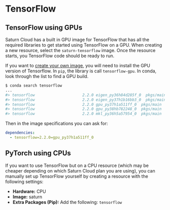 # TensorFlow

## TensorFlow using GPUs

Saturn Cloud has a built in GPU image for TensorFlow that has all the required libraries to get started using TensorFlow on a GPU. When creating a new resource, select the `saturn-tensorflow` image. Once the resource starts, you TensorFlow code should be ready to run.

If you want to [create your own image](<docs/Using Saturn Cloud/manage-images/build-images/create-images.md>), you will need to install the GPU version of Tensorflow. In `pip`, the library is call `tensorflow-gpu`. In conda, look through the list to find a GPU build.

```bash
$ conda search tensorflow
...
#> tensorflow                     2.2.0 eigen_py36h84d285f_0  pkgs/main
#> tensorflow                     2.2.0 eigen_py37h1b16bb3_0  pkgs/main
#> tensorflow                     2.2.0 gpu_py37h1a511ff_0  pkgs/main
#> tensorflow                     2.2.0 gpu_py38hb782248_0  pkgs/main
#> tensorflow                     2.2.0 mkl_py36h5a57954_0  pkgs/main
```

Then in the image specifications you can ask for:

```yml
dependencies:
  - tensorflow=2.2.0=gpu_py37h1a511ff_0
```

## PyTorch using CPUs

If you want to use TensorFlow but on a CPU resource (which may be cheaper depending on which Saturn Cloud plan you are using), you can manually set up TensorFlow yourself by creating a resource with the following settings:

* **Hardware:** CPU
* **Image:** saturn
* **Extra Packages (Pip):** Add the following: `tensorflow`